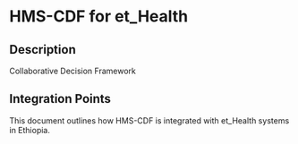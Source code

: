 # HMS-CDF for et_Health

## Description

Collaborative Decision Framework

## Integration Points

This document outlines how HMS-CDF is integrated with et_Health systems in Ethiopia.
